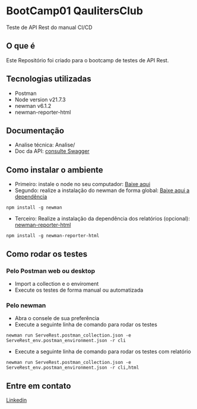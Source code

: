 # BootCamp01 QaulitersClub 
Teste de API Rest do manual CI/CD  

## O que é 
Este Repositório foi criado para o bootcamp de testes de API Rest.

## Tecnologias utilizadas
- Postman
- Node version v21.7.3
- newman v6.1.2
- newman-reporter-html


## Documentação
- Analise técnica: Analise/
- Doc da API: [consulte Swagger](https://serverest.dev)


## Como instalar o ambiente 
- Primeiro: instale o node no seu computador: [Baixe aqui](https://nodejs.org/en/download/current)
- Segundo: realize a instalação do newman de forma global: [Baixe aqui a dependência](https://www.npmjs.com/package/newman)
```
npm install -g newman
```
- Terceiro: Realize a instalação da dependência dos relatórios (opcional): [newman-reporter-html](https://www.npmjs.com/package/newman-reporter-html)
```
npm install -g newman-reporter-html
```

## Como rodar os testes

### Pelo Postman web ou desktop
- Import a collection e o enviroment
- Execute os testes de forma manual ou automatizada

### Pelo newman
- Abra o consele de sua preferência
- Execute a seguinte linha de comando para rodar os testes
```
newman run ServeRest.postman_collection.json -e ServeRest_env.postman_environment.json -r cli
```
- Execute a seguinte linha de comando para rodar os testes com relatório 
```
newman run ServeRest.postman_collection.json -e ServeRest_env.postman_environment.json -r cli,html
```

## Entre em contato
[Linkedin](https://www.linkedin.com/in/iago-freire-178a7b297/)

